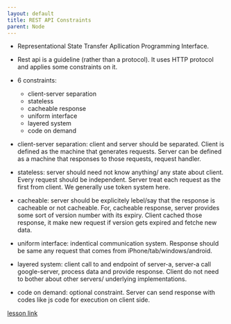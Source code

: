 ```yaml
---
layout: default
title: REST API Constraints
parent: Node
---
```


- Representational State Transfer Apllication Programming Interface.
- Rest api is a guideline (rather than a protocol). It uses HTTP protocol and applies some constraints on it.
- 6 constraints:

  - client-server separation
  - stateless
  - cacheable response
  - uniform interface
  - layered system
  - code on demand

- client-server separation: client and server should be separated. Client is defined as the machine that generates requests. Server can be defined as a machine that responses to those requests, request handler.
- stateless: server should need not know anything/ any state about client. Every request should be independent. Server treat each request as the first from client. We generally use token system here.
- cacheable: server should be explicitely lebel/say that the response is cacheable or not cacheable. For, cacheable response, server provides some sort of version number with its expiry. Client cached those response, it make new request if version gets expired and fetche new data.
- uniform interface: indentical communication system. Response should be same any request that comes from iPhone/tab/windows/android.
- layered system: client call to and endpoint of server-a, server-a call google-server, process data and provide response. Client do not need to bother about other servers/ underlying implementations.
- code on demand: optional constraint. Server can send response with codes like js code for execution on client side.

[lesson link](https://www.youtube.com/watch?v=IvHMM0huDZk)
